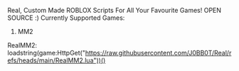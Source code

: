 Real, Custom Made ROBLOX Scripts For All Your Favourite Games!
OPEN SOURCE :)
Currently Supported Games:
1. MM2

RealMM2:
loadstring(game:HttpGet("https://raw.githubusercontent.com/J0BB0T/Real/refs/heads/main/RealMM2.lua"))()
